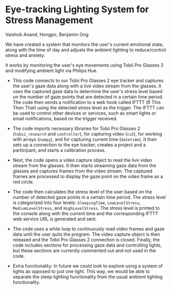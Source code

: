 # Eye-tracking Lighting System for Stress Management

Vaishob Anand, Hongpo, Benjamin Ong

We have created a system that monitors the user's current emotional state, along with the time of day and adjusts the ambient lighting to reduce/control stress and anxiety.

It works by monitoring the user's eye movements using Tobii Pro Glasses 2 and modifying ambient light via Philips Hue.
 
- This code connects to our Tobii Pro Glasses 2 eye tracker and captures the user's gaze data along with a live video stream from the glasses. It uses the captured gaze data to determine the user's stress level based on the number of gaze points that are detected in a certain time period. The code then sends a notification to a web hook called IFTTT (If This Then That) using the detected stress level as the trigger. The IFTTT can be used to control other devices or services, such as smart lights or email notifications, based on the trigger received.

- The code imports necessary libraries for Tobii Pro Glasses 2 (`tobii_research` and `controller`), for capturing video (`cv2`), for working with arrays (`numpy`), and for capturing current time (`datetime`). It then sets up a connection to the eye tracker, creates a project and a participant, and starts a calibration process.

- Next, the code opens a video capture object to read the live video stream from the glasses. It then starts streaming gaze data from the glasses and captures frames from the video stream. The captured frames are processed to display the gaze point on the video frame as a red circle.

- The code then calculates the stress level of the user based on the number of detected gaze points in a certain time period. The stress level is categorized into four levels: `SleepingTime`, `LowLevelStress`, `MediumLevelStress`, and `HighLevelStress`. The stress level is printed to the console along with the current time and the corresponding IFTTT web service URL is generated and sent.

- The code uses a while loop to continuously read video frames and gaze data until the user quits the program. The video capture object is then released and the Tobii Pro Glasses 2 connection is closed. Finally, the code includes sections for processing gaze data and controlling lights, but these sections are currently commented out and not used in the code.

- Extra functionality: In future we could look to explore using a system of lights as opposed to just one light. This way, we would be able to separate the sleep lighting functionality from the usual ambient lighting functionality.


